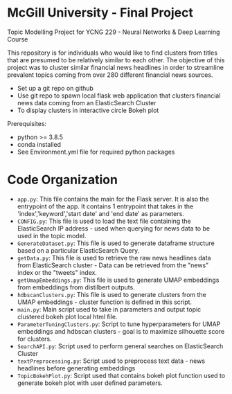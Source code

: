 # McGill University - Final Project  
Topic Modelling Project for YCNG 229 - Neural Networks & Deep Learning Course

This repository is for individuals who would like to find clusters from titles that are presumed to be relatively similar to each other. The objective of this project was to cluster similar financial news headlines in order to streamline prevalent topics coming from over 280 different financial news sources. 

  * Set up a git repo on github
  * Use git repo to spawn local flask web application that clusters financial news data coming from an ElasticSearch Cluster
  * To display clusters in interactive circle Bokeh plot 

Prerequisites:

* python >= 3.8.5
* conda installed
* See Environment.yml file for required python packages

# Code Organization 
 * `app.py`: This file contains the main for the Flask server. It is also the entrypoint of the app. It contains 1 entrypoint that takes in the 'index','keyword','start date' and 'end date' as parameters.
 * `CONFIG.py`: This file is used to load the text file containing the ElasticSearch IP address - used when querying for news data to be used in the topic model.
 * `GenerateDataset.py`: This file is used to generate dataframe structure based on a particular ElasticSearch Query.
 * `getData.py`: This file is used to retrieve the raw news headlines data from ElasticSearch cluster - Data can be retrieved from the "news" index or the "tweets" index. 
 * `getUmapEmbeddings.py`: This file is used to generate UMAP embeddings from embeddings from distilbert outputs.
 * `hdbscanClusters.py`: This file is used to generate clusters from the UMAP embeddings - cluster function is defined in this script.
 * `main.py`: Main script used to take in parameters and output topic clustered bokeh plot local html file. 
 * `ParameterTuningClusters.py`: Script to tune hyperparameters for UMAP embeddings and hdbscan clusters - goal is to maximize silhouette score for clusters. 
 * `SearchAPI.py`: Script used to perform general searches on ElasticSearch Cluster
 * `textPreprocessing.py`: Script used to preprocess text data - news headlines before generating embeddings
 * `TopicBokehPlot.py`: Script used that contains bokeh plot function used to generate bokeh plot with user defined parameters. 


